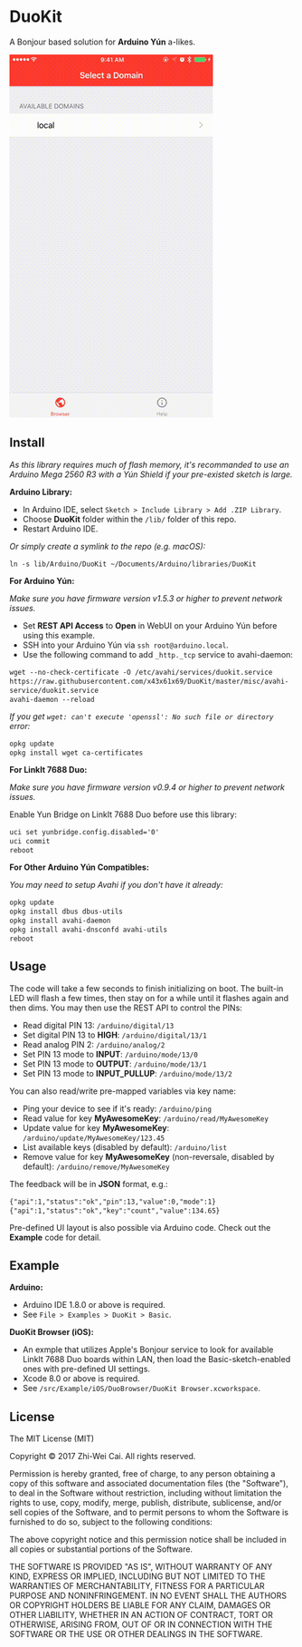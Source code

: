 DuoKit
======

A Bonjour based solution for **Arduino Yún** a-likes.

![Preview](preview.gif)

Install
-------

*As this library requires much of flash memory, it's recommanded to use an Arduino Mega 2560 R3 with a Yún Shield if your pre-existed sketch is large.*

**Arduino Library:**

- In Arduino IDE, select `Sketch > Include Library > Add .ZIP Library`.
- Choose **DuoKit** folder within the `/lib/` folder of this repo.
- Restart Arduino IDE.

*Or simply create a symlink to the repo (e.g. macOS):*
```
ln -s lib/Arduino/DuoKit ~/Documents/Arduino/libraries/DuoKit
```

**For Arduino Yún:**

*Make sure you have firmware version v1.5.3 or higher to prevent network issues.*

- Set **REST API Access** to **Open** in WebUI on your Arduino Yún before using this example.
- SSH into your Arduino Yún via `ssh root@arduino.local`.
- Use the following command to add `_http._tcp` service to avahi-daemon:
```
wget --no-check-certificate -O /etc/avahi/services/duokit.service https://raw.githubusercontent.com/x43x61x69/DuoKit/master/misc/avahi-service/duokit.service
avahi-daemon --reload
```

*If you get `wget: can't execute 'openssl': No such file or directory` error:*
```
opkg update
opkg install wget ca-certificates
```

**For LinkIt 7688 Duo:**

*Make sure you have firmware version v0.9.4 or higher to prevent network issues.*

Enable Yun Bridge on LinkIt 7688 Duo before use this library:
```
uci set yunbridge.config.disabled='0'
uci commit
reboot
```

**For Other Arduino Yún Compatibles:**

*You may need to setup Avahi if you don't have it already:*
```
opkg update
opkg install dbus dbus-utils
opkg install avahi-daemon
opkg install avahi-dnsconfd avahi-utils
reboot
```

Usage
-----

The code will take a few seconds to finish initializing on boot. The built-in
LED will flash a few times, then stay on for a while until it flashes again
and then dims. You may then use the REST API to control the PINs:

- Read digital PIN 13: `/arduino/digital/13`
- Set digital PIN 13 to **HIGH**: `/arduino/digital/13/1`
- Read analog PIN 2: `/arduino/analog/2`
- Set PIN 13 mode to **INPUT**: `/arduino/mode/13/0`
- Set PIN 13 mode to **OUTPUT**: `/arduino/mode/13/1`
- Set PIN 13 mode to **INPUT_PULLUP**: `/arduino/mode/13/2`

You can also read/write pre-mapped variables via key name:

- Ping your device to see if it's ready: `/arduino/ping`
- Read value for key **MyAwesomeKey**: `/arduino/read/MyAwesomeKey`
- Update value for key **MyAwesomeKey**: `/arduino/update/MyAwesomeKey/123.45`
- List available keys (disabled by default): `/arduino/list`
- Remove value for key **MyAwesomeKey** (non-reversale, disabled by default): `/arduino/remove/MyAwesomeKey`

The feedback will be in **JSON** format, e.g.:

```
{"api":1,"status":"ok","pin":13,"value":0,"mode":1}
{"api":1,"status":"ok","key":"count","value":134.65}
```

Pre-defined UI layout is also possible via Arduino code. Check out the
**Example** code for detail.

Example
-------

**Arduino:**

- Arduino IDE 1.8.0 or above is required.
- See `File > Examples > DuoKit > Basic`.

**DuoKit Browser (iOS):**

- An exmple that utilizes Apple's Bonjour service to look for available LinkIt
 7688 Duo boards within LAN, then load the Basic-sketch-enabled ones with
 pre-defined UI settings.
- Xcode 8.0 or above is required.
- See `/src/Example/iOS/DuoBrowser/DuoKit Browser.xcworkspace`.

License
-------

The MIT License (MIT)

Copyright © 2017 Zhi-Wei Cai. All rights reserved.

Permission is hereby granted, free of charge, to any person obtaining a copy
of this software and associated documentation files (the "Software"), to deal
in the Software without restriction, including without limitation the rights
to use, copy, modify, merge, publish, distribute, sublicense, and/or sell
copies of the Software, and to permit persons to whom the Software is
furnished to do so, subject to the following conditions:

The above copyright notice and this permission notice shall be included in all
copies or substantial portions of the Software.

THE SOFTWARE IS PROVIDED "AS IS", WITHOUT WARRANTY OF ANY KIND, EXPRESS OR
IMPLIED, INCLUDING BUT NOT LIMITED TO THE WARRANTIES OF MERCHANTABILITY,
FITNESS FOR A PARTICULAR PURPOSE AND NONINFRINGEMENT. IN NO EVENT SHALL THE
AUTHORS OR COPYRIGHT HOLDERS BE LIABLE FOR ANY CLAIM, DAMAGES OR OTHER
LIABILITY, WHETHER IN AN ACTION OF CONTRACT, TORT OR OTHERWISE, ARISING FROM,
OUT OF OR IN CONNECTION WITH THE SOFTWARE OR THE USE OR OTHER DEALINGS IN THE
SOFTWARE.
